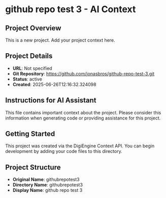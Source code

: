 # github repo test 3 - AI Context

## Project Overview
This is a new project. Add your project context here.

## Project Details
- **URL**: Not specified
- **Git Repository**: https://github.com/jonasbros/github-repo-test-3.git
- **Status**: active
- **Created**: 2025-06-26T12:16:32.324098

## Instructions for AI Assistant
This file contains important context about the project. Please consider this information when generating code or providing assistance for this project.

## Getting Started
This project was created via the DigiEngine Context API. You can begin development by adding your code files to this directory.

## Project Structure
- **Original Name**: githubrepotest3
- **Directory Name**: githubrepotest3
- **Display Name**: github repo test 3
